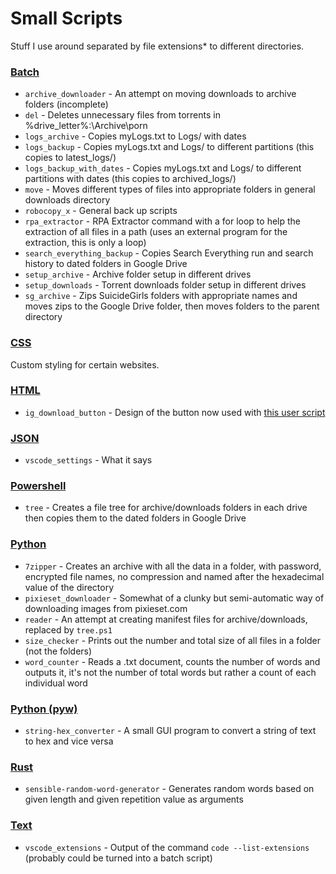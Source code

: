# Small Scripts
Stuff I use around separated by file extensions* to different directories.

### [Batch](bat)
- `archive_downloader` - An attempt on moving downloads to archive folders (incomplete)
- `del` - Deletes unnecessary files from torrents in %drive_letter%:\Archive\porn
- `logs_archive` - Copies myLogs.txt to Logs/ with dates
- `logs_backup` - Copies myLogs.txt and Logs/ to different partitions (this copies to latest_logs/)
- `logs_backup_with_dates` - Copies myLogs.txt and Logs/ to different partitions with dates (this copies to archived_logs/)
- `move` - Moves different types of files into appropriate folders in general downloads directory
- `robocopy_x` - General back up scripts
- `rpa_extractor` - RPA Extractor command with a for loop to help the extraction of all files in a path (uses an external program for the extraction, this is only a loop)
- `search_everything_backup` - Copies Search Everything run and search history to dated folders in Google Drive
- `setup_archive` - Archive folder setup in different drives
- `setup_downloads` - Torrent downloads folder setup in different drives
- `sg_archive` - Zips SuicideGirls folders with appropriate names and moves zips to the Google Drive folder, then moves folders to the parent directory

### [CSS](css)
Custom styling for certain websites.

### [HTML](html)
- `ig_download_button` - Design of the button now used with [this user script](https://github.com/kittenparry/userscripts/tree/master/instagram_image_viewer)

### [JSON](json)
- `vscode_settings` - What it says

### [Powershell](ps1)
- `tree` - Creates a file tree for archive/downloads folders in each drive then copies them to the dated folders in Google Drive

### [Python](py)
- `7zipper` - Creates an archive with all the data in a folder, with password, encrypted file names, no compression and named after the hexadecimal value of the directory
- `pixieset_downloader` - Somewhat of a clunky but semi-automatic way of downloading images from pixieset.com
- `reader` - An attempt at creating manifest files for archive/downloads, replaced by `tree.ps1`
- `size_checker` - Prints out the number and total size of all files in a folder (not the folders)
- `word_counter` - Reads a .txt document, counts the number of words and outputs it, it's not the number of total words but rather a count of each individual word

### [Python (pyw)](pyw)
- `string-hex_converter` - A small GUI program to convert a string of text to hex and vice versa

### [Rust](rs)
- `sensible-random-word-generator` - Generates random words based on given length and given repetition value as arguments

### [Text](txt)
- `vscode_extensions` - Output of the command `code --list-extensions` (probably could be turned into a batch script)
